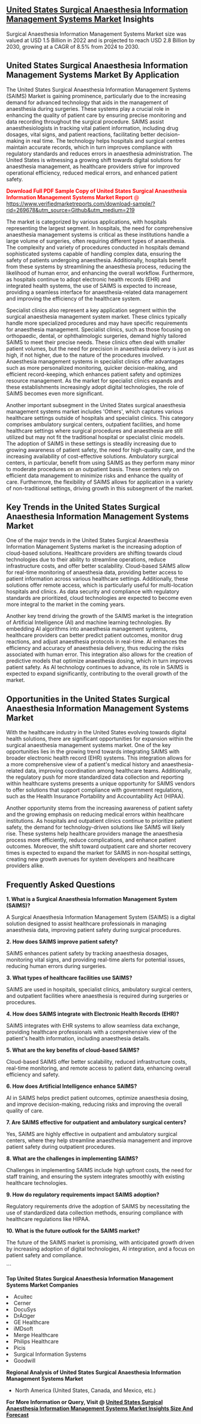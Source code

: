 <h2><a href="https://www.verifiedmarketreports.com/download-sample/?rid=269678&amp;utm_source=Github&amp;utm_medium=219" target="_blank">United States Surgical Anaesthesia Information Management Systems Market</a> Insights</h2><p>Surgical Anaesthesia Information Management Systems Market size was valued at USD 1.5 Billion in 2022 and is projected to reach USD 2.8 Billion by 2030, growing at a CAGR of 8.5% from 2024 to 2030.</p><p> <h2>United States Surgical Anaesthesia Information Management Systems Market By Application</h2> <p>The United States Surgical Anaesthesia Information Management Systems (SAIMS) Market is gaining prominence, particularly due to the increasing demand for advanced technology that aids in the management of anaesthesia during surgeries. These systems play a crucial role in enhancing the quality of patient care by ensuring precise monitoring and data recording throughout the surgical procedure. SAIMS assist anaesthesiologists in tracking vital patient information, including drug dosages, vital signs, and patient reactions, facilitating better decision-making in real time. The technology helps hospitals and surgical centres maintain accurate records, which in turn improves compliance with regulatory standards and reduces errors in anaesthesia administration. The United States is witnessing a growing shift towards digital solutions for anaesthesia management, as healthcare providers strive for improved operational efficiency, reduced medical errors, and enhanced patient safety. <p><span class=""><span style="color: #ff0000;"><strong>Download Full PDF Sample Copy of United States Surgical Anaesthesia Information Management Systems Market Report</strong> @ </span><a href="https://www.verifiedmarketreports.com/download-sample/?rid=269678&amp;utm_source=Github&amp;utm_medium=219" target="_blank">https://www.verifiedmarketreports.com/download-sample/?rid=269678&amp;utm_source=Github&amp;utm_medium=219</a></span></p></p> <p>The market is categorized by various applications, with hospitals representing the largest segment. In hospitals, the need for comprehensive anaesthesia management systems is critical as these institutions handle a large volume of surgeries, often requiring different types of anaesthesia. The complexity and variety of procedures conducted in hospitals demand sophisticated systems capable of handling complex data, ensuring the safety of patients undergoing anaesthesia. Additionally, hospitals benefit from these systems by streamlining the anaesthesia process, reducing the likelihood of human error, and enhancing the overall workflow. Furthermore, as hospitals continue to adopt electronic health records (EHR) and integrated health systems, the use of SAIMS is expected to increase, providing a seamless interface for anaesthesia-related data management and improving the efficiency of the healthcare system. <p>Specialist clinics also represent a key application segment within the surgical anaesthesia management system market. These clinics typically handle more specialized procedures and may have specific requirements for anaesthesia management. Specialist clinics, such as those focusing on orthopaedic, dental, or ophthalmologic surgeries, demand highly tailored SAIMS to meet their precise needs. These clinics often deal with smaller patient volumes, but the need for precision in anaesthesia delivery is just as high, if not higher, due to the nature of the procedures involved. Anaesthesia management systems in specialist clinics offer advantages such as more personalized monitoring, quicker decision-making, and efficient record-keeping, which enhances patient safety and optimizes resource management. As the market for specialist clinics expands and these establishments increasingly adopt digital technologies, the role of SAIMS becomes even more significant. <p>Another important subsegment in the United States surgical anaesthesia management systems market includes 'Others', which captures various healthcare settings outside of hospitals and specialist clinics. This category comprises ambulatory surgical centers, outpatient facilities, and home healthcare settings where surgical procedures and anaesthesia are still utilized but may not fit the traditional hospital or specialist clinic models. The adoption of SAIMS in these settings is steadily increasing due to growing awareness of patient safety, the need for high-quality care, and the increasing availability of cost-effective solutions. Ambulatory surgical centers, in particular, benefit from using SAIMS as they perform many minor to moderate procedures on an outpatient basis. These centers rely on efficient data management to minimize risks and enhance the quality of care. Furthermore, the flexibility of SAIMS allows for application in a variety of non-traditional settings, driving growth in this subsegment of the market. <h2>Key Trends in the United States Surgical Anaesthesia Information Management Systems Market</h2> <p>One of the major trends in the United States Surgical Anaesthesia Information Management Systems market is the increasing adoption of cloud-based solutions. Healthcare providers are shifting towards cloud technologies due to their ability to streamline operations, reduce infrastructure costs, and offer better scalability. Cloud-based SAIMS allow for real-time monitoring of anaesthesia data, providing better access to patient information across various healthcare settings. Additionally, these solutions offer remote access, which is particularly useful for multi-location hospitals and clinics. As data security and compliance with regulatory standards are prioritized, cloud technologies are expected to become even more integral to the market in the coming years. <p>Another key trend driving the growth of the SAIMS market is the integration of Artificial Intelligence (AI) and machine learning technologies. By embedding AI algorithms into anaesthesia management systems, healthcare providers can better predict patient outcomes, monitor drug reactions, and adjust anaesthesia protocols in real-time. AI enhances the efficiency and accuracy of anaesthesia delivery, thus reducing the risks associated with human error. This integration also allows for the creation of predictive models that optimize anaesthesia dosing, which in turn improves patient safety. As AI technology continues to advance, its role in SAIMS is expected to expand significantly, contributing to the overall growth of the market. <h2>Opportunities in the United States Surgical Anaesthesia Information Management Systems Market</h2> <p>With the healthcare industry in the United States evolving towards digital health solutions, there are significant opportunities for expansion within the surgical anaesthesia management systems market. One of the key opportunities lies in the growing trend towards integrating SAIMS with broader electronic health record (EHR) systems. This integration allows for a more comprehensive view of a patient's medical history and anaesthesia-related data, improving coordination among healthcare teams. Additionally, the regulatory push for more standardized data collection and reporting within healthcare systems presents a unique opportunity for SAIMS vendors to offer solutions that support compliance with government regulations, such as the Health Insurance Portability and Accountability Act (HIPAA). <p>Another opportunity stems from the increasing awareness of patient safety and the growing emphasis on reducing medical errors within healthcare institutions. As hospitals and outpatient clinics continue to prioritize patient safety, the demand for technology-driven solutions like SAIMS will likely rise. These systems help healthcare providers manage the anaesthesia process more efficiently, reduce complications, and enhance patient outcomes. Moreover, the shift toward outpatient care and shorter recovery times is expected to expand the market for SAIMS in non-hospital settings, creating new growth avenues for system developers and healthcare providers alike. <h2>Frequently Asked Questions</h2> <p><strong>1. What is a Surgical Anaesthesia Information Management System (SAIMS)?</strong></p> <p>A Surgical Anaesthesia Information Management System (SAIMS) is a digital solution designed to assist healthcare professionals in managing anaesthesia data, improving patient safety during surgical procedures.</p> <p><strong>2. How does SAIMS improve patient safety?</strong></p> <p>SAIMS enhances patient safety by tracking anaesthesia dosages, monitoring vital signs, and providing real-time alerts for potential issues, reducing human errors during surgeries.</p> <p><strong>3. What types of healthcare facilities use SAIMS?</strong></p> <p>SAIMS are used in hospitals, specialist clinics, ambulatory surgical centers, and outpatient facilities where anaesthesia is required during surgeries or procedures.</p> <p><strong>4. How does SAIMS integrate with Electronic Health Records (EHR)?</strong></p> <p>SAIMS integrates with EHR systems to allow seamless data exchange, providing healthcare professionals with a comprehensive view of the patient's health information, including anaesthesia details.</p> <p><strong>5. What are the key benefits of cloud-based SAIMS?</strong></p> <p>Cloud-based SAIMS offer better scalability, reduced infrastructure costs, real-time monitoring, and remote access to patient data, enhancing overall efficiency and safety.</p> <p><strong>6. How does Artificial Intelligence enhance SAIMS?</strong></p> <p>AI in SAIMS helps predict patient outcomes, optimize anaesthesia dosing, and improve decision-making, reducing risks and improving the overall quality of care.</p> <p><strong>7. Are SAIMS effective for outpatient and ambulatory surgical centers?</strong></p> <p>Yes, SAIMS are highly effective in outpatient and ambulatory surgical centers, where they help streamline anaesthesia management and improve patient safety during outpatient procedures.</p> <p><strong>8. What are the challenges in implementing SAIMS?</strong></p> <p>Challenges in implementing SAIMS include high upfront costs, the need for staff training, and ensuring the system integrates smoothly with existing healthcare technologies.</p> <p><strong>9. How do regulatory requirements impact SAIMS adoption?</strong></p> <p>Regulatory requirements drive the adoption of SAIMS by necessitating the use of standardized data collection methods, ensuring compliance with healthcare regulations like HIPAA.</p> <p><strong>10. What is the future outlook for the SAIMS market?</strong></p> <p>The future of the SAIMS market is promising, with anticipated growth driven by increasing adoption of digital technologies, AI integration, and a focus on patient safety and compliance.</p> ```</p><p><strong>Top United States Surgical Anaesthesia Information Management Systems Market Companies</strong></p><div data-test-id=""><p><li>Acuitec</li><li> Cerner</li><li> DocuSys</li><li> DrÃ¤ger</li><li> GE Healthcare</li><li> iMDsoft</li><li> Merge Healthcare</li><li> Philips Healthcare</li><li> Picis</li><li> Surgical Information Systems</li><li> Goodwill</li></p><div><strong>Regional Analysis of&nbsp;United States Surgical Anaesthesia Information Management Systems Market</strong></div><ul><li dir="ltr"><p dir="ltr">North America&nbsp;(United States, Canada, and Mexico, etc.)</p></li></ul><p><strong>For More Information or Query, Visit @&nbsp;</strong><strong><a href="https://www.verifiedmarketreports.com/product/surgical-anaesthesia-information-management-systems-market/?utm_source=Github&amp;utm_medium=219" target="_blank">United States Surgical Anaesthesia Information Management Systems Market Insights Size And Forecast</a></strong></p></div>
